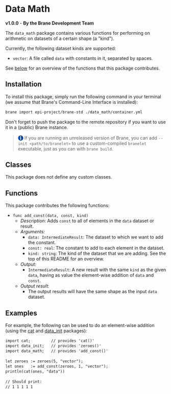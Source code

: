 # Data Math
**v1.0.0** - **By the Brane Development Team**

The `data_math` package contains various functions for performing on arithmetic on datasets of a certain shape (a "kind").

Currently, the following dataset kinds are supported:
- `vector`: A file called `data` with constants in it, separated by spaces.

See [below](#functions) for an overview of the functions that this package contributes.


## Installation
To install this package, simply run the following command in your terminal (we assume that Brane's Command-Line Interface is installed):
```bash
brane import epi-project/brane-std ./data_math/container.yml
```
Don't forget to push the package to the remote repository if you want to use it in a (public) Brane instance.

> <img src="../assets/img/info.png" alt="info" width="16" style="margin-top: 3px; margin-bottom: -3px;"/> If you are running an unreleased version of Brane, you can add `--init <path/to/branelet>` to use a custom-compiled `branelet` executable, just as you can with `brane build`.


## Classes
This package does not define any custom classes.


## Functions
This package contributes the following functions:
- `func add_const(data, const, kind)`
  - _Description:_ Adds `const` to all of elements in the `data` dataset or result.
  - _Arguments:_
    - `data: IntermediateResult`: The dataset to which we want to add the constant.
    - `const: real`: The constant to add to each element in the dataset.
    - `kind: string`: The kind of the dataset that we are adding. See the top of this README for an overview.
  - _Output:_
    - `IntermediateResult`: A new result with the same `kind` as the given `data`, having as value the element-wise addition of `data` and `const`.
  - _Output result:_
    - The output results will have the same shape as the input `data` dataset.


## Examples
For example, the following can be used to do an element-wise addition (using the [cat](/epi-project/brane-std/tree/main/cat) and [data_init](/epi-project/brane-std/tree/main/data_init) packages):
```branescript
import cat;         // provides 'cat()'
import data_init;   // provides 'zeroes()'
import data_math;   // provides 'add_const()'

let zeroes := zeroes(5, "vector");
let ones   := add_const(zeroes, 1, "vector");
println(cat(ones, "data"))

// Should print:
// 1 1 1 1 1
```
